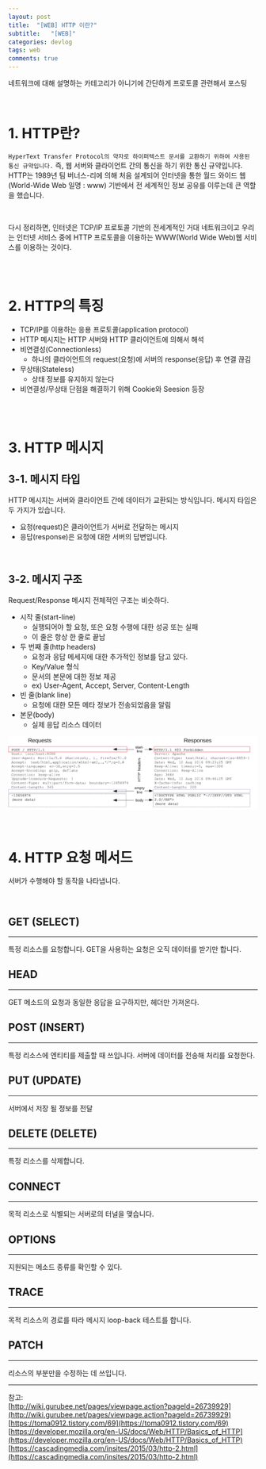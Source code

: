 ```yaml
---
layout: post
title:  "[WEB] HTTP 이란?"
subtitle:   "[WEB]"
categories: devlog
tags: web
comments: true
---
```


네트워크에 대해 설명하는 카테고리가 아니기에 간단하게 프로토콜 관련해서 포스팅  


<br>


# 1. HTTP란?

`HyperText Transfer Protocol의 약자로 하이퍼텍스트 문서를 교환하기 위하여 사용된 통신 규약입니다.` 즉, 웹 서버와 클라이언트 간의 통신을 하기 위한 통신 규약입니다. HTTP는 1989년 팀 버너스-리에 의해 처음 설계되어 인터넷을 통한 월드 와이드 웹(World-Wide Web 일명 : www) 기반에서 전 세계적인 정보 공유를 이루는데 큰 역할을 했습니다. 

<br>


다시 정리하면, 인터넷은 TCP/IP 프로토콜 기반의 전세계적인 거대 네트워크이고 우리는 인터넷 서비스 중에 HTTP 프로토콜을 이용하는 WWW(World Wide Web)웹 서비스를 이용하는 것이다.

<br><br>


# 2. HTTP의 특징

- TCP/IP를 이용하는 응용 프로토콜(application protocol)
- HTTP 메시지는 HTTP 서버와 HTTP 클라이언트에 의해서 해석
- 비연결성(Connectionless)
    + 하나의 클라이언트의 request(요청)에 서버의 response(응답) 후 연결 끊김
- 무상태(Stateless)
    + 상태 정보를 유지하지 않는다
- 비연결성/무상태 단점을 해결하기 위해 Cookie와 Seesion 등장

<br><br>


# 3. HTTP 메시지

## 3-1. 메시지 타입

HTTP 메시지는 서버와 클라이언트 간에 데이터가 교환되는 방식입니다. 메시지 타입은 두 가지가 있습니다. 

- 요청(request)은 클라이언트가 서버로 전달하는 메시지
- 응답(response)은 요청에 대한 서버의 답변입니다.

<br>

## 3-2. 메시지 구조

Request/Response 메시지 전체적인 구조는 비슷하다.

- 시작 줄(start-line)
    + 실행되어야 할 요청, 또은 요청 수행에 대한 성공 또는 실패
    + 이 줄은 항상 한 줄로 끝남
- 두 번째 줄(http headers)
    + 요청과 응답 메세지에 대한 추가적인 정보를 담고 있다.
    + Key/Value 형식
    + 문서의 본문에 대한 정보 제공
    + ex) User-Agent, Accept, Server, Content-Length
- 빈 줄(blank line)
    + 요청에 대한 모든 메타 정보가 전송되었음을 알림
- 본문(body)
    + 실제 응답 리소스 데이터


[![web-http_1](/assets/img/devlog/201906/web-http_1.png)]()


<br>

# 4. HTTP 요청 메서드

서버가 수행해야 할 동작을 나타냅니다.

<br>

## GET (SELECT)
---

특정 리소스를 요청합니다. GET을 사용하는 요청은 오직 데이터를 받기만 합니다.

## HEAD
---

GET 메소드의 요청과 동일한 응답을 요구하지만, 헤더만 가져온다.

## POST (INSERT)
---

특정 리소스에 엔티티를 제출할 때 쓰입니다. 서버에 데이터를 전송해 처리를 요청한다. 

## PUT (UPDATE)
---

서버에서 저장 될 정보를 전달

## DELETE (DELETE)
---

특정 리소스를 삭제합니다.

## CONNECT
---

목적 리소스로 식별되는 서버로의 터널을 맺습니다.

## OPTIONS
---

지원되는 메소드 종류를 확인할 수 있다. 

## TRACE
---

목적 리소스의 경로를 따라 메시지 loop-back 테스트를 합니다.

## PATCH
---

리소스의 부분만을 수정하는 데 쓰입니다.




---
참고:  
[http://wiki.gurubee.net/pages/viewpage.action?pageId=26739929](http://wiki.gurubee.net/pages/viewpage.action?pageId=26739929)
[https://toma0912.tistory.com/69](https://toma0912.tistory.com/69)    
[https://developer.mozilla.org/en-US/docs/Web/HTTP/Basics_of_HTTP](https://developer.mozilla.org/en-US/docs/Web/HTTP/Basics_of_HTTP)  
[https://cascadingmedia.com/insites/2015/03/http-2.html](https://cascadingmedia.com/insites/2015/03/http-2.html)

